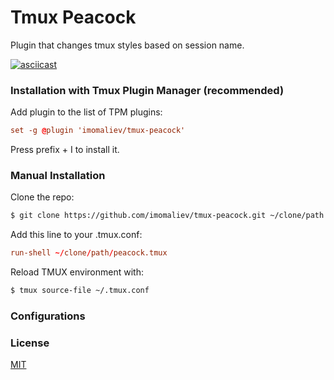 # Tmux Peacock

Plugin that changes tmux styles based on session name.

[![asciicast](https://asciinema.org/a/399925.svg)](https://asciinema.org/a/399925)

### Installation with Tmux Plugin Manager (recommended)

Add plugin to the list of TPM plugins:

```tmux.conf
set -g @plugin 'imomaliev/tmux-peacock'
```

Press prefix + I to install it.

### Manual Installation

Clone the repo:

```bash
$ git clone https://github.com/imomaliev/tmux-peacock.git ~/clone/path
```

Add this line to your .tmux.conf:

```tmux.conf
run-shell ~/clone/path/peacock.tmux
```

Reload TMUX environment with:

```bash
$ tmux source-file ~/.tmux.conf
```

### Configurations

### License

[MIT](LICENSE)
